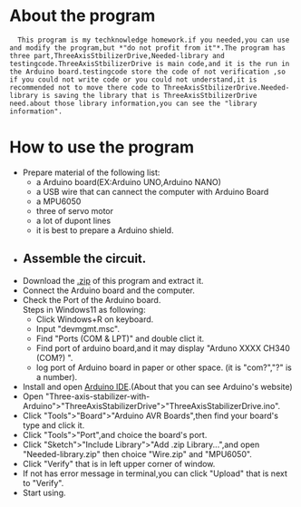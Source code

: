 # About the program
      This program is my techknowledge homework.if you needed,you can use and modify the program,but *"do not profit from it"*.The program has three part,ThreeAxisStbilizerDrive,Needed-library and testingcode.ThreeAxisStbilizerDrive is main code,and it is the run in the Arduino board.testingcode store the code of not verification ,so if you could not write code or you could not understand,it is recommended not to move there code to ThreeAxisStbilizerDrive.Needed-library is saving the library that is ThreeAxisStbilizerDrive need.about those library information,you can see the "library information".
# How to use the program
  - Prepare material of the following list:  
    - a Arduino board(EX:Arduino UNO,Arduino NANO)  
    - a USB wire that can cannect the computer with Arduino Board  
    - a MPU6050  
    - three of servo motor  
    - a lot of dupont lines  
    - it is best to prepare a Arduino shield.  
  - Assemble the circuit.  
    - 
  - Download the [.zip](https://github.com/KANA-exe/Three-axis-stabilizer-with-Arduino/archive/refs/heads/main.zip) of this program and extract it.
  - Connect the Arduino board and the computer.
  - Check the Port of the Arduino board.  
    Steps in Windows11 as following:  
    - Click Windows+R on keyboard.  
    - Input "devmgmt.msc".  
    - Find "Ports (COM & LPT)" and double clict it.  
    - Find port of arduino board,and it may display "Arduno XXXX CH340 (COM?) ".  
    - log port of Arduino board in paper or other space. (it is "com?","?" is a number).
  - Install and open [Arduino IDE](https://www.arduino.cc/en/software).(About that you can see Arduino's website)  
  - Open "Three-axis-stabilizer-with-Arduino">"ThreeAxisStabilizerDrive">"ThreeAxisStabilizerDrive.ino".  
  - Click "Tools">"Board">"Arduino AVR Boards",then find your board's type and click it. 
  - Click "Tools">"Port",and choice the board's port.
  - Click "Sketch">"Include Library">"Add .zip Library...",and open "Needed-library.zip" then choice "Wire.zip" and "MPU6050".  
  - Click "Verify" that is in left upper corner of window.  
  - If not has error message in terminal,you can click "Upload" that is next to "Verify".
  - Start using.